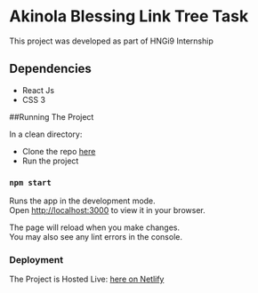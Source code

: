# Akinola Blessing Link Tree Task

This project was developed as part of HNGi9 Internship

## Dependencies
 - React Js
 - CSS 3


##Running The Project
 
 In a clean directory: 
 
 - Clone the repo [here](https://github.com/strakins/Persnol-Profile-Linktree)
 - Run the project
### `npm start`

Runs the app in the development mode.\
Open [http://localhost:3000](http://localhost:3000) to view it in your browser.

The page will reload when you make changes.\
You may also see any lint errors in the console.

### Deployment

The Project is Hosted Live: [here on Netlify](https://bucolic-druid-38079b.netlify.app/)

